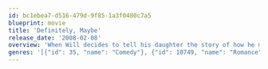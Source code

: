 ```yaml
---
id: bc1ebea7-d516-479d-9f85-1a3f0480c7a5
blueprint: movie
title: 'Definitely, Maybe'
release_date: '2008-02-08'
overview: 'When Will decides to tell his daughter the story of how he met her mother, he discovers that a second look at the past might also give him a second chance at the future.'
genres: '[{"id": 35, "name": "Comedy"}, {"id": 10749, "name": "Romance"}]'
---
```

